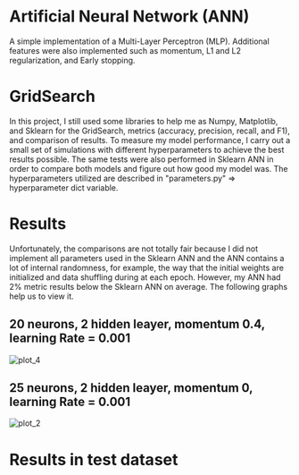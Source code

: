 # Artificial Neural Network (ANN)
A simple implementation of a Multi-Layer Perceptron (MLP). Additional features were also implemented such as momentum, L1 and L2 regularization, and Early stopping.
# GridSearch
In this project, I still used some libraries to help me as Numpy, Matplotlib, and Sklearn for the GridSearch, metrics (accuracy, precision, recall, and F1), and comparison of results. To measure my model performance, I carry out a small set of simulations with different hyperparameters to achieve the best results possible. The same tests were also performed in Sklearn ANN in order to compare both models and figure out how good my model was. The hyperparameters utilized are described in "parameters.py" => hyperparameter dict variable.
#  Results
Unfortunately, the comparisons are not totally fair because I did not implement all parameters used in the Sklearn ANN and the ANN contains a lot of internal randomness, for example, the way that the initial weights are initialized and data shuffling during at each epoch. However, my ANN had 2% metric results below the Sklearn ANN on average. The following graphs help us to view it.

## 20 neurons, 2 hidden leayer, momentum  0.4, learning Rate = 0.001

![plot_4](https://user-images.githubusercontent.com/94997683/236550267-551b36e9-defb-4f51-8190-02817ca1e13f.png)

## 25 neurons, 2 hidden leayer, momentum  0, learning Rate = 0.001

![plot_2](https://user-images.githubusercontent.com/94997683/236551117-150b9f81-34ac-4624-9fdf-b0b696b7495b.png)

# Results in test dataset

